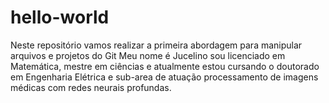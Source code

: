 # hello-world
Neste repositório vamos realizar a primeira abordagem para manipular arquivos e projetos do Git
Meu nome é Jucelino sou licenciado em Matemática, mestre em ciências e atualmente estou cursando o doutorado em Engenharia Elétrica e sub-area de atuação processamento de imagens médicas com redes neurais profundas.
